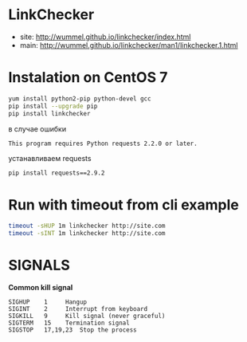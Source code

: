 # LinkChecker
- site: http://wummel.github.io/linkchecker/index.html
- main: http://wummel.github.io/linkchecker/man1/linkchecker.1.html

# Instalation on CentOS 7

```bash
yum install python2-pip python-devel gcc
pip install --upgrade pip
pip install linkchecker
```
в случае ошибки
```text
This program requires Python requests 2.2.0 or later.
```
устанавливаем requests
```bash
pip install requests==2.9.2
```


# Run with timeout from cli example

```bash
timeout -sHUP 1m linkchecker http://site.com
timeout -sINT 1m linkchecker http://site.com
```

# SIGNALS

**Common kill signal**
```plain
SIGHUP    1 	Hangup
SIGINT    2 	Interrupt from keyboard
SIGKILL   9 	Kill signal (never graceful)
SIGTERM   15 	Termination signal
SIGSTOP   17,19,23 	Stop the process 
```

